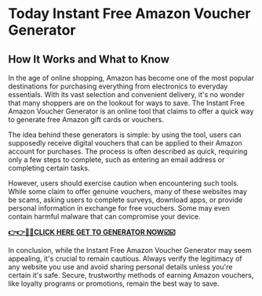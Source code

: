 # Today Instant Free Amazon Voucher Generator

## How It Works and What to Know

In the age of online shopping, Amazon has become one of the most popular destinations for purchasing everything from electronics to everyday essentials. With its vast selection and convenient delivery, it's no wonder that many shoppers are on the lookout for ways to save. The Instant Free Amazon Voucher Generator is an online tool that claims to offer a quick way to generate free Amazon gift cards or vouchers.

The idea behind these generators is simple: by using the tool, users can supposedly receive digital vouchers that can be applied to their Amazon account for purchases. The process is often described as quick, requiring only a few steps to complete, such as entering an email address or completing certain tasks.

However, users should exercise caution when encountering such tools. While some claim to offer genuine vouchers, many of these websites may be scams, asking users to complete surveys, download apps, or provide personal information in exchange for free vouchers. Some may even contain harmful malware that can compromise your device.

[**👉👉🎯🎯CLICK HERE GET TO GENERATOR NOW☑️☑️**](https://free-tools.raj-solution.com/958f890)

In conclusion, while the Instant Free Amazon Voucher Generator may seem appealing, it's crucial to remain cautious. Always verify the legitimacy of any website you use and avoid sharing personal details unless you're certain it's safe. Secure, trustworthy methods of earning Amazon vouchers, like loyalty programs or promotions, remain the best way to save.
